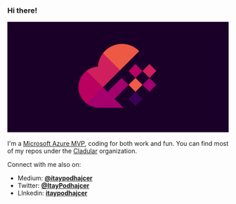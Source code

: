 ### Hi there!

![Itay Podhajcer's GitHub Social Cover](./github-social-preview-shape-only.png)

I'm a [Microsoft Azure MVP](https://mvp.microsoft.com/en-us/PublicProfile/5004141?fullName=Itay%20Podhajcer), coding for both work and fun. You can find most of my repos under the [Cladular](https://github.com/cladular) organization.

Connect with me also on:

- Medium: **[@itaypodhajcer](https://medium.com/@itaypodhajcer)**
- Twitter: **[@ItayPodhajcer](https://twitter.com/ItayPodhajcer)**
- LInkedin: **[itaypodhajcer](https://www.linkedin.com/in/itaypodhajcer/)**


